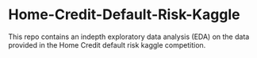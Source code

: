 # Home-Credit-Default-Risk-Kaggle

This repo contains an indepth exploratory data analysis (EDA) on the data provided in the Home Credit default risk kaggle competition.
